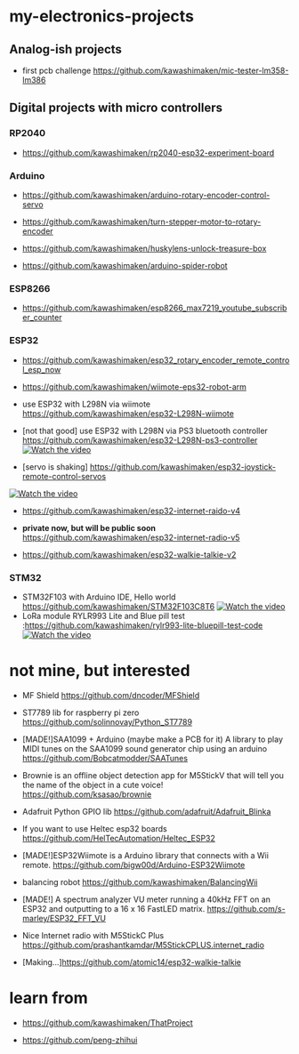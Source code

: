 # my-electronics-projects

## Analog-ish projects

* first pcb challenge https://github.com/kawashimaken/mic-tester-lm358-lm386

## Digital projects with micro controllers
### RP2040

* https://github.com/kawashimaken/rp2040-esp32-experiment-board


### Arduino
* https://github.com/kawashimaken/arduino-rotary-encoder-control-servo

* https://github.com/kawashimaken/turn-stepper-motor-to-rotary-encoder

* https://github.com/kawashimaken/huskylens-unlock-treasure-box

* https://github.com/kawashimaken/arduino-spider-robot

### ESP8266
* https://github.com/kawashimaken/esp8266_max7219_youtube_subscriber_counter

### ESP32

* https://github.com/kawashimaken/esp32_rotary_encoder_remote_control_esp_now

* https://github.com/kawashimaken/wiimote-eps32-robot-arm

* use ESP32 with L298N via wiimote https://github.com/kawashimaken/esp32-L298N-wiimote

* [not that good] use ESP32 with L298N via PS3 bluetooth controller https://github.com/kawashimaken/esp32-L298N-ps3-controller
[![Watch the video](https://img.youtube.com/vi/PfHG8Qa2jiM/0.jpg)](https://www.youtube.com/watch?v=PfHG8Qa2jiM)

* [servo is shaking] https://github.com/kawashimaken/esp32-joystick-remote-control-servos

[![Watch the video](https://img.youtube.com/vi/qa2ixbKXAfQ/0.jpg)](https://www.youtube.com/watch?v=qa2ixbKXAfQ)

* https://github.com/kawashimaken/esp32-internet-raido-v4

* **private now, but will be public soon** https://github.com/kawashimaken/esp32-internet-radio-v5

* https://github.com/kawashimaken/esp32-walkie-talkie-v2

### STM32
* STM32F103 with Arduino IDE, Hello world  https://github.com/kawashimaken/STM32F103C8T6
  [![Watch the video](https://img.youtube.com/vi/jCXw1tdk7D8/0.jpg)](https://www.youtube.com/watch?v=jCXw1tdk7D8)
* LoRa module RYLR993 Lite and Blue pill test :https://github.com/kawashimaken/rylr993-lite-bluepill-test-code
  [![Watch the video](https://img.youtube.com/vi/n4BayMWz080/0.jpg)](https://www.youtube.com/watch?v=n4BayMWz080)

# not mine, but interested

* MF Shield
https://github.com/dncoder/MFShield

* ST7789 lib for raspberry pi zero
https://github.com/solinnovay/Python_ST7789

* [MADE!]SAA1099 + Arduino (maybe make a PCB for it) A library to play MIDI tunes on the SAA1099 sound generator chip using an arduino
https://github.com/Bobcatmodder/SAATunes

* Brownie is an offline object detection app for M5StickV that will tell you the name of the object in a cute voice! https://github.com/ksasao/brownie

* Adafruit Python GPIO lib https://github.com/adafruit/Adafruit_Blinka

* If you want to use Heltec esp32 boards https://github.com/HelTecAutomation/Heltec_ESP32

* [MADE!]ESP32Wiimote is a Arduino library that connects with a Wii remote. https://github.com/bigw00d/Arduino-ESP32Wiimote

* balancing robot https://github.com/kawashimaken/BalancingWii

* [MADE!] A spectrum analyzer VU meter running a 40kHz FFT on an ESP32 and outputting to a 16 x 16 FastLED matrix. https://github.com/s-marley/ESP32_FFT_VU

* Nice Internet radio with M5StickC Plus https://github.com/prashantkamdar/M5StickCPLUS.internet_radio

* [Making...]https://github.com/atomic14/esp32-walkie-talkie

# learn from

* https://github.com/kawashimaken/ThatProject

* https://github.com/peng-zhihui

